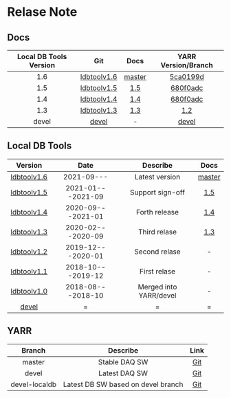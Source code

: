 # Relase Note

## Docs

|Local DB Tools Version|Git                                                                        |Docs                                                  |YARR Version/Branch                                 |
|:--------------------:|:-------------------------------------------------------------------------:|:----------------------------------------------------:|:--------------------------------------------------:|
|1.6                       |[ldbtoolv1.6](https://gitlab.cern.ch/YARR/localdb-tools/-/tree/ldbtoolv1.6)|[master](https://localdb-docs.readthedocs.io/en/master/)    |[5ca0199d](https://gitlab.cern.ch/YARR/YARR/-/commit/5ca0199de9799695c7d5046a2bdcdff18d8e6847)|
|1.5                       |[ldbtoolv1.5](https://gitlab.cern.ch/YARR/localdb-tools/-/tree/ldbtoolv1.5)|[1.5](https://localdb-docs.readthedocs.io/en/1.4/)    |[680f0adc](https://gitlab.cern.ch/YARR/YARR/-/commit/680f0adc7d91c611e43039835f92eae7c50da830)|
|1.4                       |[ldbtoolv1.4](https://gitlab.cern.ch/YARR/localdb-tools/-/tree/ldbtoolv1.4)|[1.4](https://localdb-docs.readthedocs.io/en/1.4/)    |[680f0adc](https://gitlab.cern.ch/YARR/YARR/-/commit/680f0adc7d91c611e43039835f92eae7c50da830)|
|1.3                   |[ldbtoolv1.3](https://gitlab.cern.ch/YARR/localdb-tools/-/tree/ldbtoolv1.3)|[1.3](https://localdb-docs.readthedocs.io/en/1.3/)    |[1.2](https://gitlab.cern.ch/YARR/YARR/-/tree/v1.2) |
|devel                 |[devel](https://gitlab.cern.ch/YARR/localdb-tools/-/tree/devel)            | - |[devel](https://gitlab.cern.ch/YARR/YARR/tree/devel)|

## Local DB Tools

|Version                                                                            |Date             |Describe              |Docs                                                |
|:----------------------------------------------------------------------------------:|:---------------:|:--------------------:|:--------------------------------------------------:|
|[ldbtoolv1.6](https://gitlab.cern.ch/YARR/localdb-tools/-/tree/ldbtoolv1.6.0)|2021-09---        | Latest version |[master](https://localdb-docs.readthedocs.io/en/master/)                                               |
|[ldbtoolv1.5](https://gitlab.cern.ch/YARR/localdb-tools/-/tree/ldbtoolv1.5)|2021-01---2021-09        | Support sign-off |[1.5](https://localdb-docs.readthedocs.io/en/1.4/)                                               |
|[ldbtoolv1.4](https://gitlab.cern.ch/YARR/localdb-tools/-/tree/ldbtoolv1.4)|2020-09---2021-01        | Forth release |[1.4](https://localdb-docs.readthedocs.io/en/1.4/)                                               |
|[ldbtoolv1.3](https://gitlab.cern.ch/YARR/localdb-tools/-/tree/ldbtoolv1.3)         |2020-02---2020-09|Third relase          |[1.3](https://localdb-docs.readthedocs.io/en/1.3/)|
|[ldbtoolv1.2](https://gitlab.cern.ch/YARR/localdb-tools/-/tree/ldbtoolv1.2)         |2019-12---2020-01|Second relase         |-                                                   |
|[ldbtoolv1.1](https://gitlab.cern.ch/YARR/localdb-tools/-/tree/ldbtoolv1.1)         |2018-10---2019-12|First relase          |-                                                   |
|[ldbtoolv1.0](https://gitlab.cern.ch/YARR/localdb-tools/-/tree/ldbtoolv1.0)         |2018-08---2018-10|Merged into YARR/devel|-                                                   |
|[devel](https://gitlab.cern.ch/YARR/localdb-tools/-/tree/devel)                     |=                |=                     |=                                                   |

## YARR

|Branch       |Describe                          |Link                                                        |
|:-----------:|:--------------------------------:|:----------------------------------------------------------:|
|master       |Stable DAQ SW                     |[Git](https://gitlab.cern.ch/YARR/YARR/tree/master)         |
|devel        |Latest DAQ SW                     |[Git](https://gitlab.cern.ch/YARR/YARR/tree/devel)          |
|devel-localdb|Latest DB SW based on devel branch|[Git](https://gitlab.cern.ch/YARR/YARR/tree/devel-localdb)  |

